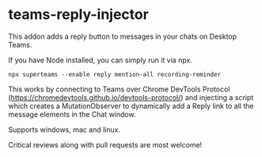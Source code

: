 # teams-reply-injector

This addon adds a reply button to messages in your chats on Desktop Teams.

If you have Node installed, you can simply run it via npx.

`npx superteams --enable reply mention-all recording-reminder`

This works by connecting to Teams over Chrome DevTools Protocol (https://chromedevtools.github.io/devtools-protocol/) and injecting a script which creates a MutationObserver to dynamically add a Reply link to all the message elements in the Chat window.

Supports windows, mac and linux.

Critical reviews along with pull requests are most welcome!
